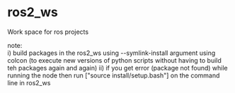 # ros2_ws
Work space for ros projects

note: <br />
i) build packages in the ros2_ws using --symlink-install argument using colcon (to execute new versions of python scripts without having to build teh packages again and again)
ii) if you get error (package not found) while running the node then run ["source install/setup.bash"] on the command line in ros2_ws 
